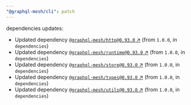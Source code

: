 ```yaml
---
"@graphql-mesh/cli": patch
---
```

dependencies updates:
  - Updated dependency [`@graphql-mesh/http@0.93.0` ↗︎](https://www.npmjs.com/package/@graphql-mesh/http/v/0.93.0) (from `1.0.0`, in `dependencies`)
  - Updated dependency [`@graphql-mesh/runtime@0.93.0` ↗︎](https://www.npmjs.com/package/@graphql-mesh/runtime/v/0.93.0) (from `1.0.0`, in `dependencies`)
  - Updated dependency [`@graphql-mesh/store@0.93.0` ↗︎](https://www.npmjs.com/package/@graphql-mesh/store/v/0.93.0) (from `1.0.0`, in `dependencies`)
  - Updated dependency [`@graphql-mesh/types@0.93.0` ↗︎](https://www.npmjs.com/package/@graphql-mesh/types/v/0.93.0) (from `1.0.0`, in `dependencies`)
  - Updated dependency [`@graphql-mesh/utils@0.93.0` ↗︎](https://www.npmjs.com/package/@graphql-mesh/utils/v/0.93.0) (from `1.0.0`, in `dependencies`)
